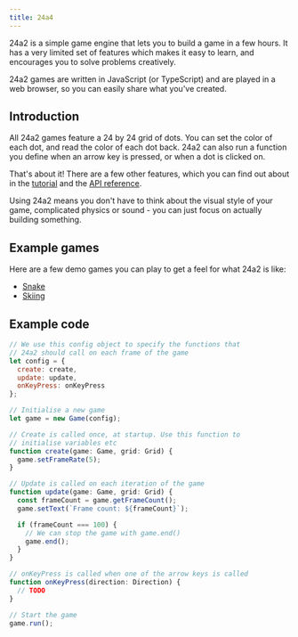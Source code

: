 ```yaml
---
title: 24a4
---
```


24a2 is a simple game engine that lets you to build a game in a few hours. It
has a very limited set of features which makes it easy to learn, and encourages
you to solve problems creatively.

24a2 games are written in JavaScript (or TypeScript) and are played in a web
browser, so you can easily share what you've created.

## Introduction

All 24a2 games feature a 24 by 24 grid of dots. You can set the color of each
dot, and read the color of each dot back. 24a2 can also run a function you
define when an arrow key is pressed, or when a dot is clicked on.

That's about it! There are a few other features, which you can find out about in
the [tutorial](/tutorial) and the [API reference](/reference").

Using 24a2 means you don't have to think about the visual style of your game,
complicated physics or sound - you can just focus on actually building
something.

## Example games

Here are a few demo games you can play to get a feel for what 24a2 is like:

- [Snake](/games/snake)
- [Skiing](/games/skiing)

## Example code

```javascript
// We use this config object to specify the functions that
// 24a2 should call on each frame of the game
let config = {
  create: create,
  update: update,
  onKeyPress: onKeyPress
};

// Initialise a new game
let game = new Game(config);

// Create is called once, at startup. Use this function to
// initialise variables etc
function create(game: Game, grid: Grid) {
  game.setFrameRate(5);
}

// Update is called on each iteration of the game
function update(game: Game, grid: Grid) {
  const frameCount = game.getFrameCount();
  game.setText(`Frame count: ${frameCount}`);

  if (frameCount === 100) {
    // We can stop the game with game.end()
    game.end();
  }
}

// onKeyPress is called when one of the arrow keys is called
function onKeyPress(direction: Direction) {
  // TODO
}

// Start the game
game.run();
```
